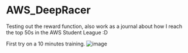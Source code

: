 # AWS_DeepRacer
Testing out the reward function, also work as a journal about how I reach the top 50s in the AWS Student League :D

First try on a 10 minutes training.
![image](https://user-images.githubusercontent.com/79837982/167244407-58c81392-a65a-4487-98ce-f0e8dba398f1.png)

